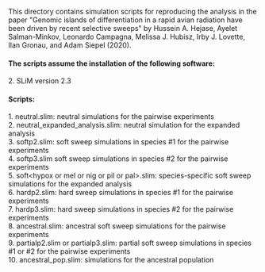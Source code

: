This directory contains simulation scripts for reproducing the analysis in the paper "Genomic islands of differentiation in a rapid avian radiation have been driven by recent selective sweeps" by Hussein A. Hejase, Ayelet Salman-Minkov, Leonardo Campagna, Melissa J. Hubisz, Irby J. Lovette, Ilan Gronau, and Adam Siepel (2020).

<h4>The scripts assume the installation of the following software:</h4>
2.	SLiM version 2.3

<h4>Scripts:</h4>
1. neutral.slim: neutral simulations for the pairwise experiments <br />
2. neutral_expanded_analysis.slim: neutral simulation for the expanded analysis <br />
3. softp2.slim: soft sweep simulations in species #1 for the pairwise experiments<br />
4. softp3.slim soft sweep simulations in species #2 for the pairwise experiments<br />
5. soft&lthypox or mel or nig or pil or pal&gt.slim: species-specific soft sweep simulations for the expanded analysis <br />
6. hardp2.slim: hard sweep simulations in species #1 for the pairwise experiments<br />
7. hardp3.slim: hard sweep simulations in species #2 for the pairwise experiments<br />
8. ancestral.slim: ancestral soft sweep simulations for the pairwise experiments<br />
9. partialp2.slim or partialp3.slim: partial soft sweep simulations in species #1 or #2 for the pairwise experiments<br />
10. ancestral_pop.slim: simulations for the ancestral population
